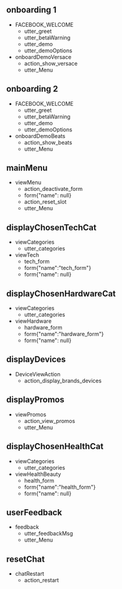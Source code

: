 ## onboarding 1
* FACEBOOK_WELCOME
    - utter_greet
    - utter_betaWarning
    - utter_demo
    - utter_demoOptions
* onboardDemoVersace
    - action_show_versace
    - utter_Menu

## onboarding 2
* FACEBOOK_WELCOME
    - utter_greet
    - utter_betaWarning
    - utter_demo
    - utter_demoOptions
* onboardDemoBeats
    - action_show_beats
    - utter_Menu

## mainMenu
* viewMenu
    - action_deactivate_form
    - form{"name": null}
    - action_reset_slot
    - utter_Menu

## displayChosenTechCat
* viewCategories
    - utter_categories
* viewTech
    - tech_form
    - form{"name":"tech_form"}
    - form{"name": null}

## displayChosenHardwareCat
* viewCategories
    - utter_categories
* viewHardware
    - hardware_form
    - form{"name":"hardware_form"}
    - form{"name": null}

## displayDevices
* DeviceViewAction
    - action_display_brands_devices

## displayPromos
* viewPromos
    - action_view_promos
    - utter_Menu

## displayChosenHealthCat
* viewCategories
    - utter_categories
* viewHealthBeauty
    - health_form
    - form{"name":"health_form"}
    - form{"name": null}

## userFeedback
* feedback
    - utter_feedbackMsg
    - utter_Menu

## resetChat
* chatRestart
    - action_restart
